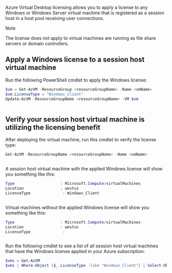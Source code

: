 Azure Virtual Desktop licensing allows you to apply a license to any Windows or Windows Server virtual machine that is registered as a session host in a host pool receiving user connections.

> [!NOTE]
> The license does not apply to virtual machines are running as file share servers or domain controllers.

## Apply a Windows license to a session host virtual machine

Run the following PowerShell cmdlet to apply the Windows license:

```PowerShell
$vm = Get-AzVM -ResourceGroup <resourceGroupName> -Name <vmName>
$vm.LicenseType = "Windows_Client"
Update-AzVM -ResourceGroupName <resourceGroupName> -VM $vm



```

## Verify your session host virtual machine is utilizing the licensing benefit

After deploying the virtual machine, run this cmdlet to verify the license type:

```PowerShell
Get-AzVM -ResourceGroupName <resourceGroupName> -Name <vmName>



```

A session host virtual machine with the applied Windows license will show you something like this:

```PowerShell
Type                    : Microsoft.Compute/virtualMachines
Location                : westus
LicenseType              : Windows_Client



```

Virtual machines without the applied Windows license will show you something like this:

```PowerShell
Type                    : Microsoft.Compute/virtualMachines
Location                : westus
LicenseType              :



```

Run the following cmdlet to see a list of all session host virtual machines that have the Windows license applied in your Azure subscription:

```PowerShell
$vms = Get-AzVM
$vms | Where-Object {$_.LicenseType -like "Windows_Client"} | Select-Object ResourceGroupName, Name, LicenseType



```
